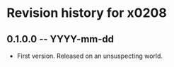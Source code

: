 # Revision history for x0208

## 0.1.0.0 -- YYYY-mm-dd

* First version. Released on an unsuspecting world.
